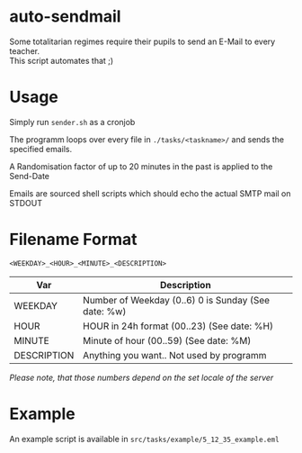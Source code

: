 # auto-sendmail

Some totalitarian regimes require their pupils to send an E-Mail to every teacher.  
This script automates that ;)

# Usage

Simply run `sender.sh` as a cronjob

The programm loops over every file in `./tasks/<taskname>/` and sends the specified emails.

A Randomisation factor of up to 20 minutes in the past is applied to the Send-Date

Emails are sourced shell scripts which should echo the actual SMTP mail on STDOUT

# Filename Format
`<WEEKDAY>_<HOUR>_<MINUTE>_<DESCRIPTION>`

| Var         | Description |
| ----------- | ----------- |
| WEEKDAY     | Number of Weekday (0..6) 0 is Sunday (See date: %w) |
| HOUR        | HOUR in 24h format (00..23) (See date: %H) |
| MINUTE      | Minute of hour (00..59) (See date: %M) |
| DESCRIPTION | Anything you want.. Not used by programm |

*Please note, that those numbers depend on the set locale of the server*

# Example
An example script is available in `src/tasks/example/5_12_35_example.eml`
